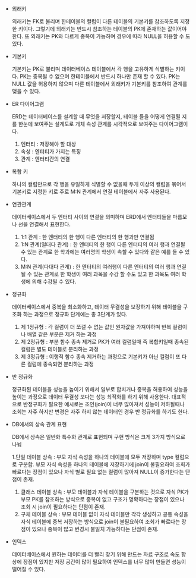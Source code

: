 - 외래키

  외래키는 FK로 불리며 한테이블의 컬럼이 다른 테이블의 기본키를 참조하도록 지정한 키이다. 그렇기에 외래키는 반드시 참조하는 테이블의 PK에 존재하는 값이어야 한다. 또 외래키는 PK와 다르게 중복이 가능하며 경우에 따라 NULL을 허용할 수 도 있다.

- 기본키

  기본키는 PK로 불리며 데이터베이스 테이블에서 각 행을 고유하게 식별하는 키이다. PK는 중복될 수 없으며 한테이블에서 반드시 하나만 존재 할 수 있다. PK는 NULL 값을 허용하지 않으며 다른 테이블에서 외래키가 기본키를 참조하여 관계를 맺을 수 있다.

- ER 다이어그램

  ERD는 데이터베이스를 설계할 때 무엇을 저장할지, 테이블 들을 어떻게 연결될 지를 한눈에 보여주는 설계도로 개체 속성 관계를 시각적으로 보여주는 다이어그램이다.

    1. 엔터티 : 저장해야 할 대상
    2. 속성 : 엔터티가 가지는 특징
    3. 관계 : 엔터티간의 연결
- 복합 키

  하나의 컬럼만으로 각 행을 유일하게 식별할 수 없을때 두개 이상의 컬럼을 묶어서 기본키로 지정한 키로 주로 M:N 관계에서 연결 테이블에서 자주 사용된다.

- 연관관계

  데이터베이스에서 두 엔터티 사이의 연결을 의미하며 ERD에서 엔터티들을 마름모나 선을 연결해서 표현한다.

    1. 1:1 관계 : 한 엔터티의 한 행이 다른 엔터티의 한 행과만 연결됨
    2. 1:N 관계(일대다 관계) : 한 엔터티의 한 행이 다른 엔터티의 여러 행과 연결될 수 있는 관계로 한 학과에는 여러명의 학생이 속할 수 있다와 같은 예를 들 수 있다.
    3. M:N 관계(다대다 관계) : 한 엔터티의 여러행이 다른 엔터티의 여러 행과 연결 될 수 있는 관계로 한 학생이 여러 과목을 수강 할 수도 있고 한 과목도 여러 학생에 의해 수강될 수 있다.
- 정규화

  데이터베이스에서 중복을 최소화하고, 데이터 무결성을 보장하기 위해 테이블을 구조화 하는 과정으로 정규화 단계에는 총 3단계가 있다.

    1. 제 1정규형 : 각 컬럼이 더 쪼갤 수 없는 값인 원자값을 가져야하며 반복 컬럼이나 배열 같은 부분은 제거 하는 과정
    2. 제 2정규형 : 부분 함수 종속 제거로 PK가 여러 컬럼일때 즉 복합키일때 종속된 컬럼은 별도 테이블로 분리하는 과정
    3. 제 3정규형 : 이행적 함수 종속 제거하는 과정으로 기본키가 아닌 컬럼이 또 다른 컬럼에 종속되면 분리하는 과정
- 반 정규화

  정규화된 테이블을 성능을 높이기 위해서 일부로 합치거나 중복을 허용하여 성능을 높이는 과정으로 데이터 무결성 보다는 성능 최적화를 하기 위해 사용한다. 대표적으로 반정규화가 필요한 예시로는 조인(join)이 너무 많아져서 성능이 저하될때나 조회는 자주 하지만 변경은 자주 하지 않는 데이터인 경우 반 정규화를 하기도 한다.

- DB에서의 상속 관계 표현

  DB에서 상속은 일반화 특수화 관계로 표현되며 구현 방식은 크게 3가지 방식으로 나뉨

  1.단일 테이블 상속 : 부모 자식 속성을 하나의 테이블에 모두 저장하며 type 컬럼으로 구분함. 부모 자식 속성을 하나의 테이블에 저장하기에 join이 불필요하여 조회가 빠르다는 장점이 있으나 자식 별로 필요 없는 컬럼이 많아져 NULL이 증가한다는 단점이 존재.

    1. 클래스 테이블 상속 : 부모 테이블과 자식 테이블을 구분하는 것으로 자식 PK가 부모 PK를 참조하는 방식으로 중복이 없고 구조가 명확하다는 장점이 있으나 조회 시 join이 필요하다는 단점이 존재.
    2. 구체 테이블 상속 : 부모 테이블 없이 자식 테이블만 각각 생성하고 공통 속성을 자식 테이블에 중복 저장하는 방식으로 join이 불필요하여 조회가 빠르다는 장점이 있으나 중복이 많고 변경시 불일치 가능하다는 단점이 존재.
- 인덱스

  데이터베이스에서 원하는 데이터를 더 빨리 찾기 위해 만드는 자료 구조로 속도 향상에 장점이 있지만 저장 공간이 많이 필요하여 인덱스를 너무 많이 만들면 성능이 떨어질 수 있다.

